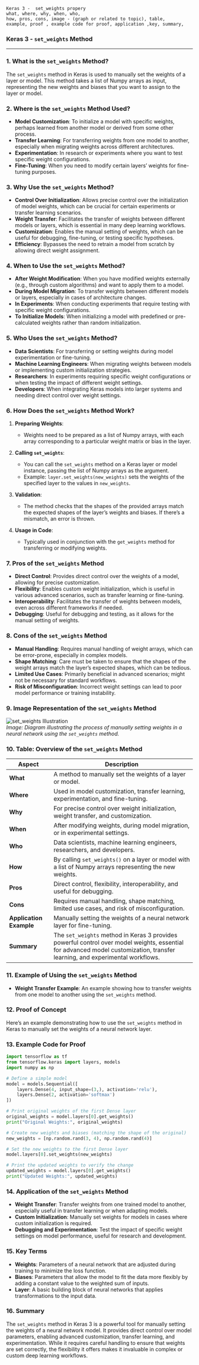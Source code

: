 ```code
Keras 3 -  set_weights propery
what, where, why, when, who, 
how, pros, cons, image - (graph or related to topic), table,
example, proof , example code for proof, application ,key, summary,
```

### **Keras 3 - `set_weights` Method**

---

### **1. What is the `set_weights` Method?**
The `set_weights` method in Keras is used to manually set the weights of a layer or model. This method takes a list of Numpy arrays as input, representing the new weights and biases that you want to assign to the layer or model.

### **2. Where is the `set_weights` Method Used?**
- **Model Customization**: To initialize a model with specific weights, perhaps learned from another model or derived from some other process.
- **Transfer Learning**: For transferring weights from one model to another, especially when migrating weights across different architectures.
- **Experimentation**: In research or experiments where you want to test specific weight configurations.
- **Fine-Tuning**: When you need to modify certain layers’ weights for fine-tuning purposes.

### **3. Why Use the `set_weights` Method?**
- **Control Over Initialization**: Allows precise control over the initialization of model weights, which can be crucial for certain experiments or transfer learning scenarios.
- **Weight Transfer**: Facilitates the transfer of weights between different models or layers, which is essential in many deep learning workflows.
- **Customization**: Enables the manual setting of weights, which can be useful for debugging, fine-tuning, or testing specific hypotheses.
- **Efficiency**: Bypasses the need to retrain a model from scratch by allowing direct weight assignment.

### **4. When to Use the `set_weights` Method?**
- **After Weight Modification**: When you have modified weights externally (e.g., through custom algorithms) and want to apply them to a model.
- **During Model Migration**: To transfer weights between different models or layers, especially in cases of architecture changes.
- **In Experiments**: When conducting experiments that require testing with specific weight configurations.
- **To Initialize Models**: When initializing a model with predefined or pre-calculated weights rather than random initialization.

### **5. Who Uses the `set_weights` Method?**
- **Data Scientists**: For transferring or setting weights during model experimentation or fine-tuning.
- **Machine Learning Engineers**: When migrating weights between models or implementing custom initialization strategies.
- **Researchers**: In experiments requiring specific weight configurations or when testing the impact of different weight settings.
- **Developers**: When integrating Keras models into larger systems and needing direct control over weight settings.

### **6. How Does the `set_weights` Method Work?**
1. **Preparing Weights**:
   - Weights need to be prepared as a list of Numpy arrays, with each array corresponding to a particular weight matrix or bias in the layer.

2. **Calling `set_weights`**:
   - You can call the `set_weights` method on a Keras layer or model instance, passing the list of Numpy arrays as the argument.
   - Example: `layer.set_weights(new_weights)` sets the weights of the specified layer to the values in `new_weights`.

3. **Validation**:
   - The method checks that the shapes of the provided arrays match the expected shapes of the layer’s weights and biases. If there’s a mismatch, an error is thrown.

4. **Usage in Code**:
   - Typically used in conjunction with the `get_weights` method for transferring or modifying weights.

### **7. Pros of the `set_weights` Method**
- **Direct Control**: Provides direct control over the weights of a model, allowing for precise customization.
- **Flexibility**: Enables custom weight initialization, which is useful in various advanced scenarios, such as transfer learning or fine-tuning.
- **Interoperability**: Facilitates the transfer of weights between models, even across different frameworks if needed.
- **Debugging**: Useful for debugging and testing, as it allows for the manual setting of weights.

### **8. Cons of the `set_weights` Method**
- **Manual Handling**: Requires manual handling of weight arrays, which can be error-prone, especially in complex models.
- **Shape Matching**: Care must be taken to ensure that the shapes of the weight arrays match the layer’s expected shapes, which can be tedious.
- **Limited Use Cases**: Primarily beneficial in advanced scenarios; might not be necessary for standard workflows.
- **Risk of Misconfiguration**: Incorrect weight settings can lead to poor model performance or training instability.

### **9. Image Representation of the `set_weights` Method**

![set_weights Illustration](https://i.imgur.com/Qis7bUP.png)  
*Image: Diagram illustrating the process of manually setting weights in a neural network using the `set_weights` method.*

### **10. Table: Overview of the `set_weights` Method**

| **Aspect**              | **Description**                                                                 |
|-------------------------|---------------------------------------------------------------------------------|
| **What**                | A method to manually set the weights of a layer or model.                       |
| **Where**               | Used in model customization, transfer learning, experimentation, and fine-tuning. |
| **Why**                 | For precise control over weight initialization, weight transfer, and customization. |
| **When**                | After modifying weights, during model migration, or in experimental settings.   |
| **Who**                 | Data scientists, machine learning engineers, researchers, and developers.       |
| **How**                 | By calling `set_weights()` on a layer or model with a list of Numpy arrays representing the new weights. |
| **Pros**                | Direct control, flexibility, interoperability, and useful for debugging.        |
| **Cons**                | Requires manual handling, shape matching, limited use cases, and risk of misconfiguration. |
| **Application Example** | Manually setting the weights of a neural network layer for fine-tuning.         |
| **Summary**             | The `set_weights` method in Keras 3 provides powerful control over model weights, essential for advanced model customization, transfer learning, and experimental workflows. |

### **11. Example of Using the `set_weights` Method**
- **Weight Transfer Example**: An example showing how to transfer weights from one model to another using the `set_weights` method.

### **12. Proof of Concept**
Here’s an example demonstrating how to use the `set_weights` method in Keras to manually set the weights of a neural network layer.

### **13. Example Code for Proof**

```python
import tensorflow as tf
from tensorflow.keras import layers, models
import numpy as np

# Define a simple model
model = models.Sequential([
    layers.Dense(4, input_shape=(3,), activation='relu'),
    layers.Dense(2, activation='softmax')
])

# Print original weights of the first Dense layer
original_weights = model.layers[0].get_weights()
print("Original Weights:", original_weights)

# Create new weights and biases (matching the shape of the original)
new_weights = [np.random.rand(3, 4), np.random.rand(4)]

# Set the new weights to the first Dense layer
model.layers[0].set_weights(new_weights)

# Print the updated weights to verify the change
updated_weights = model.layers[0].get_weights()
print("Updated Weights:", updated_weights)
```

### **14. Application of the `set_weights` Method**
- **Weight Transfer**: Transfer weights from one trained model to another, especially useful in transfer learning or when adapting models.
- **Custom Initialization**: Manually set weights for models in cases where custom initialization is required.
- **Debugging and Experimentation**: Test the impact of specific weight settings on model performance, useful for research and development.

### **15. Key Terms**
- **Weights**: Parameters of a neural network that are adjusted during training to minimize the loss function.
- **Biases**: Parameters that allow the model to fit the data more flexibly by adding a constant value to the weighted sum of inputs.
- **Layer**: A basic building block of neural networks that applies transformations to the input data.

### **16. Summary**
The `set_weights` method in Keras 3 is a powerful tool for manually setting the weights of a neural network model. It provides direct control over model parameters, enabling advanced customization, transfer learning, and experimentation. While it requires careful handling to ensure that weights are set correctly, the flexibility it offers makes it invaluable in complex or custom deep learning workflows.